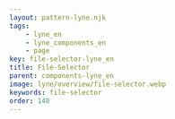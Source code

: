 ```yaml
---
layout: pattern-lyne.njk
tags: 
    - lyne_en
    - lyne_components_en
    - page
key: file-selector-lyne_en
title: File-Selector
parent: components-lyne_en
image: lyne/overview/file-selector.webp
keywords: file-selector
order: 140
---
```

